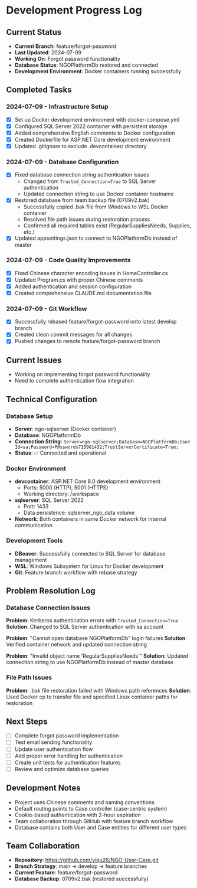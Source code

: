 # Development Progress Log

## Current Status

-   **Current Branch**: feature/forgot-password
-   **Last Updated**: 2024-07-09
-   **Working On**: Forgot password functionality
-   **Database Status**: NGOPlatformDb restored and connected
-   **Development Environment**: Docker containers running successfully

## Completed Tasks

### 2024-07-09 - Infrastructure Setup

-   [x] Set up Docker development environment with docker-compose.yml
-   [x] Configured SQL Server 2022 container with persistent storage
-   [x] Added comprehensive English comments to Docker configuration
-   [x] Created Dockerfile for ASP.NET Core development environment
-   [x] Updated .gitignore to exclude .devcontainer/ directory

### 2024-07-09 - Database Configuration

-   [x] Fixed database connection string authentication issues
    -   Changed from `Trusted_Connection=True` to SQL Server authentication
    -   Updated connection string to use Docker container hostname
-   [x] Restored database from team backup file (0709v2.bak)
    -   Successfully copied .bak file from Windows to WSL Docker container
    -   Resolved file path issues during restoration process
    -   Confirmed all required tables exist (RegularSuppliesNeeds, Supplies, etc.)
-   [x] Updated appsettings.json to connect to NGOPlatformDb instead of master

### 2024-07-09 - Code Quality Improvements

-   [x] Fixed Chinese character encoding issues in HomeController.cs
-   [x] Updated Program.cs with proper Chinese comments
-   [x] Added authentication and session configuration
-   [x] Created comprehensive CLAUDE.md documentation file

### 2024-07-09 - Git Workflow

-   [x] Successfully rebased feature/forgot-password onto latest develop branch
-   [x] Created clean commit messages for all changes
-   [x] Pushed changes to remote feature/forgot-password branch

## Current Issues

-   Working on implementing forgot password functionality
-   Need to complete authentication flow integration

## Technical Configuration

### Database Setup

-   **Server**: ngo-sqlserver (Docker container)
-   **Database**: NGOPlatformDb
-   **Connection String**: `Server=ngo-sqlserver;Database=NGOPlatformDb;User Id=sa;Password=P@sswords715981432;TrustServerCertificate=True;`
-   **Status**: ✅ Connected and operational

### Docker Environment

-   **devcontainer**: ASP.NET Core 8.0 development environment
    -   Ports: 5000 (HTTP), 5001 (HTTPS)
    -   Working directory: /workspace
-   **sqlserver**: SQL Server 2022
    -   Port: 1433
    -   Data persistence: sqlserver_ngo_data volume
-   **Network**: Both containers in same Docker network for internal communication

### Development Tools

-   **DBeaver**: Successfully connected to SQL Server for database management
-   **WSL**: Windows Subsystem for Linux for Docker development
-   **Git**: Feature branch workflow with rebase strategy

## Problem Resolution Log

### Database Connection Issues

**Problem**: Kerberos authentication errors with `Trusted_Connection=True`
**Solution**: Changed to SQL Server authentication with sa account

**Problem**: "Cannot open database NGOPlatformDb" login failures
**Solution**: Verified container network and updated connection string

**Problem**: "Invalid object name 'RegularSuppliesNeeds'"
**Solution**: Updated connection string to use NGOPlatformDb instead of master database

### File Path Issues

**Problem**: .bak file restoration failed with Windows path references
**Solution**: Used Docker cp to transfer file and specified Linux container paths for restoration

## Next Steps

-   [ ] Complete forgot password implementation
-   [ ] Test email sending functionality
-   [ ] Update user authentication flow
-   [ ] Add proper error handling for authentication
-   [ ] Create unit tests for authentication features
-   [ ] Review and optimize database queries

## Development Notes

-   Project uses Chinese comments and naming conventions
-   Default routing points to Case controller (case-centric system)
-   Cookie-based authentication with 2-hour expiration
-   Team collaboration through GitHub with feature branch workflow
-   Database contains both User and Case entities for different user types

## Team Collaboration

-   **Repository**: https://github.com/yiqu26/NGO-User-Case.git
-   **Branch Strategy**: main → develop → feature branches
-   **Current Feature**: feature/forgot-password
-   **Database Backup**: 0709v2.bak (restored successfully)
